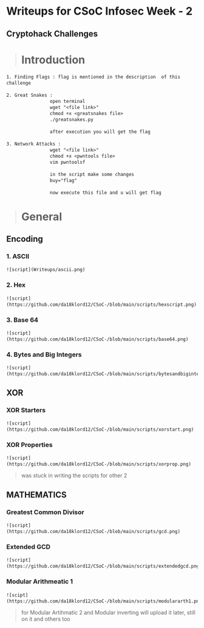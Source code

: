 # Writeups for CSoC Infosec Week - 2
## Cryptohack Challenges

> # Introduction
    1. Finding Flags : flag is mentioned in the description  of this challenge 

    2. Great Snakes : 
                    open terminal
                    wget "<file link>"
                    chmod +x <greatsnakes file>
                    ./greatsnakes.py

                    after execution you will get the flag

    3. Network Attacks : 
                    wget "<file link>"
                    chmod +x <pwntools file>
                    vim pwntoolsf       

                    in the script make some changes 
                    buy="flag"
                    
                    now execute this file and u will get flag

> # General
## Encoding 
### 1. ASCII

    ![script](Writeups/ascii.png)

### 2. Hex

    ![script](https://github.com/da18klord12/CSoC-/blob/main/scripts/hexscript.png)

### 3. Base 64

    ![script](https://github.com/da18klord12/CSoC-/blob/main/scripts/base64.png)

### 4. Bytes and Big Integers

    ![script](https://github.com/da18klord12/CSoC-/blob/main/scripts/bytesandbigintegers.png)

## XOR
### XOR Starters

    ![script](https://github.com/da18klord12/CSoC-/blob/main/scripts/xorstart.png)

### XOR Properties

    ![script](https://github.com/da18klord12/CSoC-/blob/main/scripts/xorprop.png)

> was stuck in writing the scripts for other 2

## MATHEMATICS
### Greatest Common Divisor

    ![script](https://github.com/da18klord12/CSoC-/blob/main/scripts/gcd.png)

### Extended GCD

    ![script](https://github.com/da18klord12/CSoC-/blob/main/scripts/extendedgcd.png)

### Modular Arithmeatic 1

    ![scipt](https://github.com/da18klord12/CSoC-/blob/main/scripts/modulararth1.png)

> for Modular Artihmatic 2 and Modular inverting will upload it later, still on it and others too 



